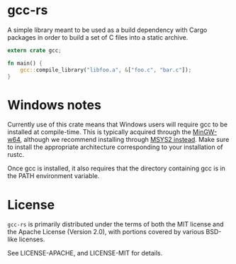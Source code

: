 # gcc-rs

A simple library meant to be used as a build dependency with Cargo packages in
order to build a set of C files into a static archive.

```rust
extern crate gcc;

fn main() {
    gcc::compile_library("libfoo.a", &["foo.c", "bar.c"]);
}
```

# Windows notes

Currently use of this crate means that Windows users will require gcc to be
installed at compile-time. This is typically acquired through the
[MinGW-w64](http://mingw-w64.sourceforge.net), although we recommend installing
through [MSYS2 instead][msys2]. Make sure to install the appropriate
architecture corresponding to your installation of rustc.

[msys2]: https://github.com/rust-lang/rust/wiki/Note-getting-started-developing-Rust#windows

Once gcc is installed, it also requires that the directory containing gcc is in
the PATH environment variable.

# License

`gcc-rs` is primarily distributed under the terms of both the MIT license and
the Apache License (Version 2.0), with portions covered by various BSD-like
licenses.

See LICENSE-APACHE, and LICENSE-MIT for details.
